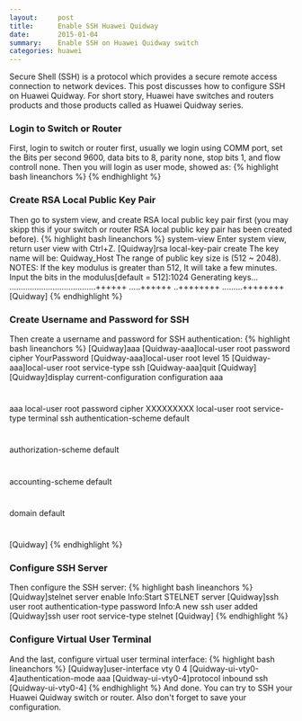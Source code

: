 ```yaml
---
layout:     post
title:      Enable SSH Huawei Quidway
date:       2015-01-04
summary:    Enable SSH on Huawei Quidway switch
categories: huawei
---
```


Secure Shell (SSH) is a protocol which provides a secure remote access connection to network devices. This post discusses how to configure SSH on Huawei Quidway. For short story, Huawei have switches and routers products and those products called as Huawei Quidway series.

### Login to Switch or Router
First, login to switch or router first, usually we login using COMM port, set the Bits per second 9600, data bits to 8, parity none, stop bits 1, and flow controll none. Then you will login as user mode, showed as:
{% highlight bash lineanchors %}
<Quidway>
{% endhighlight %}

### Create RSA Local Public Key Pair
Then go to system view, and create RSA local public key pair first (you may skipp this if your switch or router RSA local public key pair has been created before).
{% highlight bash lineanchors %}
<Quidway> system-view
 Enter system view, return user view with Ctrl+Z.
[Quidway]rsa local-key-pair create
 The key name will be: Quidway_Host
 The range of public key size is (512 ~ 2048).
 NOTES: If the key modulus is greater than 512,
 It will take a few minutes.
 Input the bits in the modulus[default = 512]:1024
 Generating keys...
 ......................................++++++
 .....++++++
 ..++++++++
 .........++++++++
[Quidway]
{% endhighlight %}

### Create Username and Password for SSH
Then create a username and password for SSH authentication:
{% highlight bash lineanchors %}
[Quidway]aaa
[Quidway-aaa]local-user root password cipher YourPassword
[Quidway-aaa]local-user root level 15
[Quidway-aaa]local-user root service-type ssh
[Quidway-aaa]quit
[Quidway]
 [Quidway]display current-configuration configuration aaa
 #
 aaa
  local-user root password cipher XXXXXXXXX
  local-user root service-type terminal ssh
  authentication-scheme default
  #
  authorization-scheme default
  #
  accounting-scheme default
  #
  domain default
  #
 #
[Quidway]
{% endhighlight %}

### Configure SSH Server
Then configure the SSH server:
{% highlight bash lineanchors %}
[Quidway]stelnet server enable
Info:Start STELNET server
[Quidway]ssh user root authentication-type password
Info:A new ssh user added
[Quidway]ssh user root service-type stelnet
[Quidway]
{% endhighlight %}

### Configure Virtual User Terminal
And the last, configure virtual user terminal interface:
{% highlight bash lineanchors %}
[Quidway]user-interface vty 0 4
[Quidway-ui-vty0-4]authentication-mode aaa
[Quidway-ui-vty0-4]protocol inbound ssh
[Quidway-ui-vty0-4]
{% endhighlight %}
And done. You can try to SSH your Huawei Quidway switch or router. Also don't forget to save your configuration.
